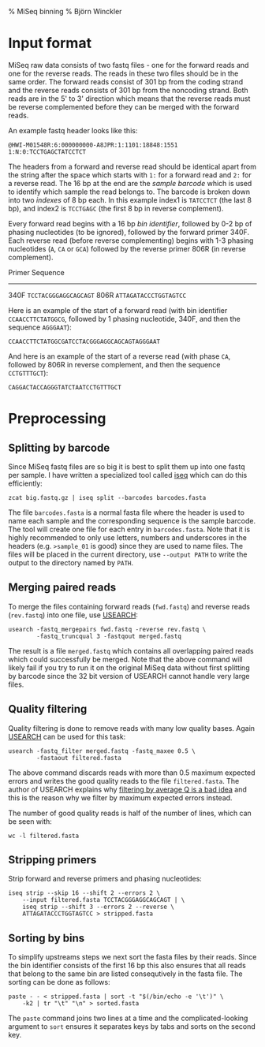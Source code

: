 % MiSeq binning
% Björn Winckler

# Input format

MiSeq raw data consists of two fastq files - one for the forward reads and one
for the reverse reads.  The reads in these two files should be in the same
order.  The forward reads consist of 301 bp from the coding strand and the
reverse reads consists of 301 bp from the noncoding strand.  Both reads are in
the 5' to 3' direction which means that the reverse reads must be reverse
complemented before they can be merged with the forward reads.

An example fastq header looks like this:

    @HWI-M01548R:6:000000000-A8JPR:1:1101:18848:1551 1:N:0:TCCTGAGCTATCCTCT

The headers from a forward and reverse read should be identical apart from the
string after the space which starts with `1:` for a forward read and `2:` for a
reverse read.  The 16 bp at the end are the *sample barcode* which is used to
identify which sample the read belongs to.  The barcode is broken down into two
*indexes* of 8 bp each.  In this example index1 is `TATCCTCT` (the last 8 bp),
and index2 is `TCCTGAGC` (the first 8 bp in reverse complement).

Every forward read begins with a 16 bp *bin identifier*, followed by 0-2 bp of
phasing nucleotides (to be ignored), followed by the forward primer 340F.  Each
reverse read (before reverse complementing) begins with 1-3 phasing nucleotides
(`A`, `CA` or `GCA`) followed by the reverse primer 806R (in reverse
complement).

 Primer     Sequence
-------     ---------
340F        `TCCTACGGGAGGCAGCAGT`
806R        `ATTAGATACCCTGGTAGTCC`

Here is an example of the start of a forward read (with bin identifier
`CCAACCTTCTATGGCG`, followed by 1 phasing nucleotide, 340F, and then the
sequence `AGGGAAT`):

    CCAACCTTCTATGGCGATCCTACGGGAGGCAGCAGTAGGGAAT

And here is an example of the start of a reverse read (with phase `CA`,
followed by 806R in reverse complement, and then the sequence `CCTGTTTGCT`):

    CAGGACTACCAGGGTATCTAATCCTGTTTGCT


# Preprocessing

## Splitting by barcode

Since MiSeq fastq files are so big it is best to split them up into one fastq
per sample.  I have written a specialized tool called [iseq][iseq] which can do this efficiently:

    zcat big.fastq.gz | iseq split --barcodes barcodes.fasta

The file `barcodes.fasta` is a normal fasta file where the header is used to
name each sample and the corresponding sequence is the sample barcode.  The
tool will create one file for each entry in `barcodes.fasta`.  Note that it is
highly recommended to only use letters, numbers and underscores in the headers
(e.g. `>sample_01` is good) since they are used to name files.  The files will
be placed in the current directory, use `--output PATH` to write the output to
the directory named by `PATH`.

## Merging paired reads

To merge the files containing forward reads (`fwd.fastq`) and reverse reads
(`rev.fastq`) into one file, use [USEARCH][usearch]:

    usearch -fastq_mergepairs fwd.fastq -reverse rev.fastq \
            -fastq_truncqual 3 -fastqout merged.fastq

The result is a file `merged.fastq` which contains all overlapping paired reads
which could successfully be merged.  Note that the above command will likely
fail if you try to run it on the original MiSeq data without first splitting
by barcode since the 32 bit version of USEARCH cannot handle very large files.

## Quality filtering

Quality filtering is done to remove reads with many low quality bases.  Again
[USEARCH][usearch] can be used for this task:

    usearch -fastq_filter merged.fastq -fastq_maxee 0.5 \
            -fastaout filtered.fasta

The above command discards reads with more than 0.5 maximum expected errors and
writes the good quality reads to the file `filtered.fasta`.  The author of
USEARCH explains why [filtering by average Q is a bad idea][usearch-avgq] and
this is the reason why we filter by maximum expected errors instead.

The number of good quality reads is half of the number of lines, which can be
seen with:

    wc -l filtered.fasta

## Stripping primers

Strip forward and reverse primers and phasing nucleotides:

    iseq strip --skip 16 --shift 2 --errors 2 \
        --input filtered.fasta TCCTACGGGAGGCAGCAGT | \
        iseq strip --shift 3 --errors 2 --reverse \
        ATTAGATACCCTGGTAGTCC > stripped.fasta

## Sorting by bins

To simplify upstreams steps we next sort the fasta files by their reads.  Since
the bin identifier consists of the first 16 bp this also ensures that all reads
that belong to the same bin are listed consequtively in the fasta file.  The
sorting can be done as follows:

    paste - - < stripped.fasta | sort -t "$(/bin/echo -e '\t')" \
        -k2 | tr "\t" "\n" > sorted.fasta

The `paste` command joins two lines at a time and the complicated-looking
argument to `sort` ensures it separates keys by tabs and sorts on the second
key.


[sff2fastq]: https://github.com/indraniel/sff2fastq
[usearch-script]: http://drive5.com/python/
[fastqc]: http://www.bioinformatics.babraham.ac.uk/projects/fastqc/
[usearch]: http://www.drive5.com/usearch/manual/
[usearch-fastq_stats]: http://www.drive5.com/usearch/manual/fastq_stats.html
[usearch-choose]: http://www.drive5.com/usearch/manual/fastq_choose_filter.html
[qiime]: http://qiime.org/
[uparse-pipeline]: http://www.drive5.com/usearch/manual/uparse_pipeline.html
[greengenes]: http://greengenes.secondgenome.com
[iseq]: https://github.com/b4winckler/iseq
[usearch-avgq]: http://www.drive5.com/usearch/manual/avgq.html
